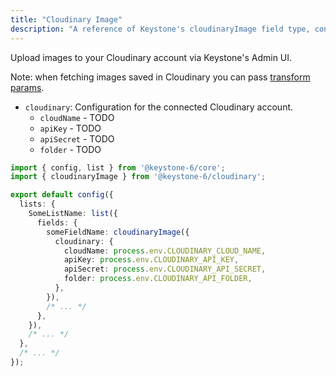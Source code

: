```yaml
---
title: "Cloudinary Image"
description: "A reference of Keystone's cloudinaryImage field type, configuration and options."
---
```


Upload images to your Cloudinary account via Keystone's Admin UI.

Note: when fetching images saved in Cloudinary you can pass [transform params](https://github.com/keystonejs/keystone/blob/03ae5bcc28daccccf37d689a599565214f33be3b/packages/cloudinary/src/cloudinary.ts#L6-L36).

- `cloudinary`: Configuration for the connected Cloudinary account.
  - `cloudName` - TODO
  - `apiKey` - TODO
  - `apiSecret` - TODO
  - `folder` - TODO

```typescript
import { config, list } from '@keystone-6/core';
import { cloudinaryImage } from '@keystone-6/cloudinary';

export default config({
  lists: {
    SomeListName: list({
      fields: {
        someFieldName: cloudinaryImage({
          cloudinary: {
            cloudName: process.env.CLOUDINARY_CLOUD_NAME,
            apiKey: process.env.CLOUDINARY_API_KEY,
            apiSecret: process.env.CLOUDINARY_API_SECRET,
            folder: process.env.CLOUDINARY_API_FOLDER,
          },
        }),
        /* ... */
      },
    }),
    /* ... */
  },
  /* ... */
});
```
